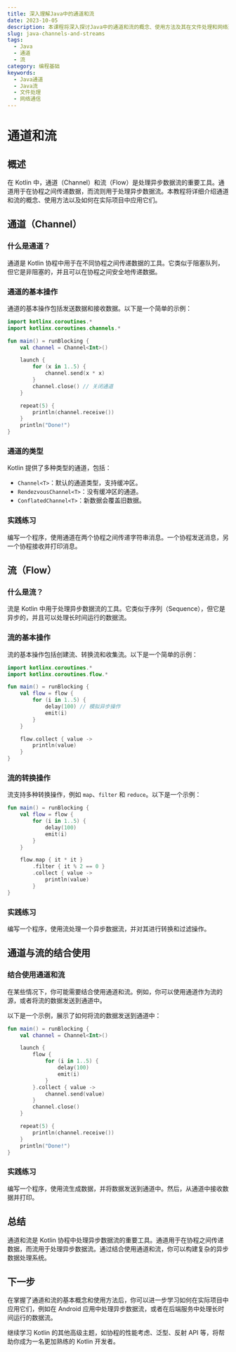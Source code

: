 ```yaml
---
title: 深入理解Java中的通道和流
date: 2023-10-05
description: 本课程将深入探讨Java中的通道和流的概念、使用方法及其在文件处理和网络通信中的应用。
slug: java-channels-and-streams
tags:
  - Java
  - 通道
  - 流
category: 编程基础
keywords:
  - Java通道
  - Java流
  - 文件处理
  - 网络通信
---
```


# 通道和流

## 概述

在 Kotlin 中，通道（Channel）和流（Flow）是处理异步数据流的重要工具。通道用于在协程之间传递数据，而流则用于处理异步数据流。本教程将详细介绍通道和流的概念、使用方法以及如何在实际项目中应用它们。

## 通道（Channel）

### 什么是通道？

通道是 Kotlin 协程中用于在不同协程之间传递数据的工具。它类似于阻塞队列，但它是非阻塞的，并且可以在协程之间安全地传递数据。

### 通道的基本操作

通道的基本操作包括发送数据和接收数据。以下是一个简单的示例：

```kotlin
import kotlinx.coroutines.*
import kotlinx.coroutines.channels.*

fun main() = runBlocking {
    val channel = Channel<Int>()

    launch {
        for (x in 1..5) {
            channel.send(x * x)
        }
        channel.close() // 关闭通道
    }

    repeat(5) {
        println(channel.receive())
    }
    println("Done!")
}
```

### 通道的类型

Kotlin 提供了多种类型的通道，包括：

- `Channel<T>`：默认的通道类型，支持缓冲区。
- `RendezvousChannel<T>`：没有缓冲区的通道。
- `ConflatedChannel<T>`：新数据会覆盖旧数据。

### 实践练习

编写一个程序，使用通道在两个协程之间传递字符串消息。一个协程发送消息，另一个协程接收并打印消息。

## 流（Flow）

### 什么是流？

流是 Kotlin 中用于处理异步数据流的工具。它类似于序列（Sequence），但它是异步的，并且可以处理长时间运行的数据流。

### 流的基本操作

流的基本操作包括创建流、转换流和收集流。以下是一个简单的示例：

```kotlin
import kotlinx.coroutines.*
import kotlinx.coroutines.flow.*

fun main() = runBlocking {
    val flow = flow {
        for (i in 1..5) {
            delay(100) // 模拟异步操作
            emit(i)
        }
    }

    flow.collect { value ->
        println(value)
    }
}
```

### 流的转换操作

流支持多种转换操作，例如 `map`、`filter` 和 `reduce`。以下是一个示例：

```kotlin
fun main() = runBlocking {
    val flow = flow {
        for (i in 1..5) {
            delay(100)
            emit(i)
        }
    }

    flow.map { it * it }
        .filter { it % 2 == 0 }
        .collect { value ->
            println(value)
        }
}
```

### 实践练习

编写一个程序，使用流处理一个异步数据流，并对其进行转换和过滤操作。

## 通道与流的结合使用

### 结合使用通道和流

在某些情况下，你可能需要结合使用通道和流。例如，你可以使用通道作为流的源，或者将流的数据发送到通道中。

以下是一个示例，展示了如何将流的数据发送到通道中：

```kotlin
fun main() = runBlocking {
    val channel = Channel<Int>()

    launch {
        flow {
            for (i in 1..5) {
                delay(100)
                emit(i)
            }
        }.collect { value ->
            channel.send(value)
        }
        channel.close()
    }

    repeat(5) {
        println(channel.receive())
    }
    println("Done!")
}
```

### 实践练习

编写一个程序，使用流生成数据，并将数据发送到通道中。然后，从通道中接收数据并打印。

## 总结

通道和流是 Kotlin 协程中处理异步数据流的重要工具。通道用于在协程之间传递数据，而流用于处理异步数据流。通过结合使用通道和流，你可以构建复杂的异步数据处理系统。

## 下一步

在掌握了通道和流的基本概念和使用方法后，你可以进一步学习如何在实际项目中应用它们，例如在 Android 应用中处理异步数据流，或者在后端服务中处理长时间运行的数据流。

继续学习 Kotlin 的其他高级主题，如协程的性能考虑、泛型、反射 API 等，将帮助你成为一名更加熟练的 Kotlin 开发者。